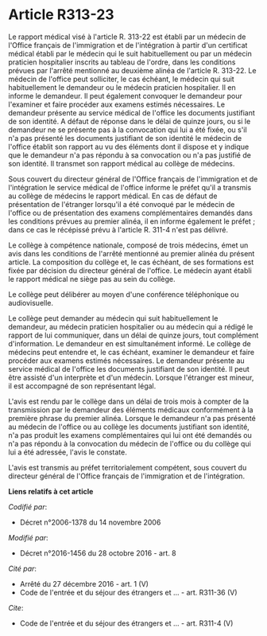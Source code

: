 # Article R313-23

Le rapport médical visé à l'article R. 313-22 est établi par un médecin de l'Office français de l'immigration et de
l'intégration à partir d'un certificat médical établi par le médecin qui le suit habituellement ou par un médecin praticien
hospitalier inscrits au tableau de l'ordre, dans les conditions prévues par l'arrêté mentionné au deuxième alinéa de
l'article R. 313-22. Le médecin de l'office peut solliciter, le cas échéant, le médecin qui suit habituellement le demandeur
ou le médecin praticien hospitalier. Il en informe le demandeur. Il peut également convoquer le demandeur pour l'examiner et
faire procéder aux examens estimés nécessaires. Le demandeur présente au service médical de l'office les documents justifiant
de son identité. A défaut de réponse dans le délai de quinze jours, ou si le demandeur ne se présente pas à la convocation
qui lui a été fixée, ou s'il n'a pas présenté les documents justifiant de son identité le médecin de l'office établit son
rapport au vu des éléments dont il dispose et y indique que le demandeur n'a pas répondu à sa convocation ou n'a pas justifié
de son identité. Il transmet son rapport médical au collège de médecins. 

Sous couvert du directeur général de l'Office français de l'immigration et de l'intégration le service médical de l'office
informe le préfet qu'il a transmis au collège de médecins le rapport médical. En cas de défaut de présentation de l'étranger
lorsqu'il a été convoqué par le médecin de l'office ou de présentation des examens complémentaires demandés dans les
conditions prévues au premier alinéa, il en informe également le préfet ; dans ce cas le récépissé prévu à l'article R. 311-4
n'est pas délivré. 

Le collège à compétence nationale, composé de trois médecins, émet un avis dans les conditions de l'arrêté mentionné au
premier alinéa du présent article. La composition du collège et, le cas échéant, de ses formations est fixée par décision du
directeur général de l'office. Le médecin ayant établi le rapport médical ne siège pas au sein du collège. 

Le collège peut délibérer au moyen d'une conférence téléphonique ou audiovisuelle. 

Le collège peut demander au médecin qui suit habituellement le demandeur, au médecin praticien hospitalier ou au médecin qui
a rédigé le rapport de lui communiquer, dans un délai de quinze jours, tout complément d'information. Le demandeur en est
simultanément informé. Le collège de médecins peut entendre et, le cas échéant, examiner le demandeur et faire procéder aux
examens estimés nécessaires. Le demandeur présente au service médical de l'office les documents justifiant de son identité.
Il peut être assisté d'un interprète et d'un médecin. Lorsque l'étranger est mineur, il est accompagné de son représentant
légal. 

L'avis est rendu par le collège dans un délai de trois mois à compter de la transmission par le demandeur des éléments
médicaux conformément à la première phrase du premier alinéa. Lorsque le demandeur n'a pas présenté au médecin de l'office ou
au collège les documents justifiant son identité, n'a pas produit les examens complémentaires qui lui ont été demandés ou n'a
pas répondu à la convocation du médecin de l'office ou du collège qui lui a été adressée, l'avis le constate. 

L'avis est transmis au préfet territorialement compétent, sous couvert du directeur général de l'Office français de
l'immigration et de l'intégration.

**Liens relatifs à cet article**

_Codifié par_:

  - Décret n°2006-1378 du 14 novembre 2006

_Modifié par_:

  - Décret n°2016-1456 du 28 octobre 2016 - art. 8

_Cité par_:

  - Arrêté du 27 décembre 2016 - art. 1 (V)
  - Code de l'entrée et du séjour des étrangers et ... - art. R311-36 (V)

_Cite_:

  - Code de l'entrée et du séjour des étrangers et ... - art. R311-4 (V)
